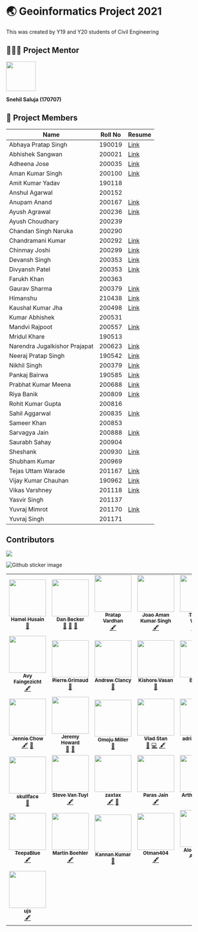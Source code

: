 # 🌏 Geoinformatics Project 2021 

This was created by Y19 and Y20 students of Civil Engineering

## 👨🏻‍🏫 Project Mentor

<code><img src="https://avatars.githubusercontent.com/u/86979316?v=4" width="80"></code>

**Snehil Saluja (170707)**

## 👥 Project Members

| Name                          | Roll No | Resume                                                                                        |
| ----------------------------- | ------- | --------------------------------------------------------------------------------------------- |
| Abhaya Pratap Singh           | 190019  | [Link](https://drive.google.com/file/d/1tDHCM_zS5plcAhn1CY3C86Juf31Px6Tg/view?usp=sharing)    |
| Abhishek Sangwan              | 200021  | [Link](https://drive.google.com/file/d/1-igkARvEBN9q_FNoooMTC134hOJNDgiJ/view?usp=sharing)    |
| Adheena Jose                  | 200035  | [Link](https://drive.google.com/file/d/1mVUWHN1iGrfThmykHKejaYySocsQ36YE/view?usp=sharing)    |
| Aman Kumar Singh              | 200100  | [Link](https://amanks-20.github.io/GI_Project_Resume/)                                        |
| Amit Kumar Yadav              | 190118  |
| Anshul Agarwal                | 200152  |
| Anupam Anand                  | 200167  | [Link](https://drive.google.com/file/d/1p4sI1Vk_mPUONu_MVNJxE-ID0OB0MJ34/view?usp=sharing)    |
| Ayush Agrawal                 | 200236  | [Link](https://drive.google.com/file/d/1j8FM9x3Q_U-RvZj3BaKYTkL_TbxI4WQY/view?usp=sharing)    |
| Ayush Choudhary               | 200239  |
| Chandan Singh Naruka          | 200290  |
| Chandramani Kumar             | 200292  | [Link](https://drive.google.com/file/d/1DUpIZfPUG2aTcevTtKK0HanyY5GVPEV0/view?usp=sharinggit) |
| Chinmay Joshi                 | 200299  | [Link](https://drive.google.com/file/d/1mJV2DacQmAwdDuxxEXZtW-eNvb9irxPd/view?usp=sharing)    |
| Devansh Singh                 | 200353  | [Link](https://drive.google.com/file/d/1fPFgUAAfZsBgON3MA2myhk8ojRfUgt0n/view?usp=sharing)    |
| Divyansh Patel                | 200353  | [Link](https://drive.google.com/file/d/1mvGPpuJotvn-PSo2O9PnbHiB-845yiwe/view?usp=sharing)    |
| Farukh Khan                   | 200363  |
| Gaurav Sharma                 | 200379  | [Link](https://drive.google.com/file/d/1jgNzGAasAQmqdBWB-uOG6JPGEAdREnPh/view?usp=sharing)    |
| Himanshu                      | 210438  | [Link](https://drive.google.com/file/d/1EBlO5ha7_4engy2LRMYfUdReU-MltSRk/view?usp=sharing%7D) |
| Kaushal Kumar Jha             | 200498  | [Link](https://drive.google.com/file/d/1qxpPeHLSjecauu5AifMIwbPmr6bgKI4E/view?usp=sharing)    |
| Kumar Abhishek                | 200531  |
| Mandvi Rajpoot                | 200557  | [Link](https://drive.google.com/file/d/1PqsI74KCtEGDm0CZEEtwLK6gSKK_6p8o/view?usp=sharing)    |
| Mridul Khare                  | 190513  |
| Narendra Jugalkishor Prajapat | 200623  | [Link](https://drive.google.com/file/d/1TyEPpZjNkqFE5lxGvXP81roArF4AM7-9/view?usp=sharing)    |
| Neeraj Pratap Singh           | 190542  | [Link](https://drive.google.com/file/d/1p9GfxqEAnh_SqRimSOJG6BmtRxdLhzyl/view?usp=sharing)    |
| Nikhil Singh                  | 200379  | [Link](https://drive.google.com/file/d/1F1tyQndbAyLrQaIEiACz83XO9nRc8r7W/view?usp=sharing)    |
| Pankaj Bairwa                 | 190585  | [Link](https://drive.google.com/file/d/1dGCd8Y2NfJnbfV1vM1ZO56hE1S-06FUU/view?usp=sharing)    |
| Prabhat Kumar Meena           | 200688  | [Link](https://drive.google.com/file/d/1e4u5KwgAiNYbBG875S1VtIH5HAM3xryg/view?usp=sharing)    |
| Riya Banik                    | 200809  | [Link](https://drive.google.com/file/d/1LCjo1HjDxm26GbAfJC5ApistPhlijgce/view?usp=sharing)    |
| Rohit Kumar Gupta             | 200816  |
| Sahil Aggarwal                | 200835  | [Link](https://drive.google.com/file/d/12XShRVSO3fYJtLa8pkN7s82SiCDiqJTA/view?usp=sharing)    |
| Sameer Khan                   | 200853  |
| Sarvagya Jain                 | 200888  | [Link](https://drive.google.com/file/d/1lCJagqwvorxojJ5PNaMe8RV0DdGXPnDu/view?usp=sharing)    |
| Saurabh Sahay                 | 200904  |
| Sheshank                      | 200930  | [Link](https://drive.google.com/file/d/1Gv48voubAl9lH-iznfhvQXjhwEqCJLpS/view?usp=sharing)    |
| Shubham Kumar                 | 200969  |
| Tejas Uttam Warade            | 201167  | [Link](https://drive.google.com/file/d/1LKImamNsgqJ5UtPV_uhCzL8JgQi9v-TI/view?usp=sharing)    |
| Vijay Kumar Chauhan           | 190962  | [Link](https://drive.google.com/file/d/1g70U5FN5xA_UcSogscn2iCDxeWvtUHNZ/view?usp=sharing)    |
| Vikas Varshney                | 201118  | [Link](https://drive.google.com/file/d/1B19lvUZuHajOzPiMGcVfmUG00Qih7K79/view?usp=sharing)    |
| Yasvir Singh                  | 201137  |
| Yuvraj Mimrot                 | 201170  | [Link](https://drive.google.com/file/d/17FZWgH0-5KEvVzUK3ZAulg3bw4zoXewG/view?usp=sharing)    |
| Yuvraj Singh                  | 201171  |

## Contributors

<a href="https://github.com/mrsnhl/giproject/graphs/contributors"><img src="https://contrib.rocks/image?repo=mrsnhl/giproject"></a>

![Github sticker image](https://myoctocat.com/assets/images/base-octocat.svg)

<table>
  <tr>
    <td align="center"><a href="http://hamel.io"><img src="https://avatars2.githubusercontent.com/u/1483922?v=4" width="100px;" alt=""/><br /><sub><b>Hamel Husain</b></sub></a><br /><a href="#maintenance-hamelsmu" title="Maintenance">🚧</a></td>
    <td align="center"><a href="https://github.com/dansbecker"><img src="https://avatars2.githubusercontent.com/u/1390442?v=4" width="100px;" alt=""/><br /><sub><b>Dan Becker</b></sub></a><br /><a href="https://github.com/github/covid19-dashboard/pulls?q=is%3Apr+reviewed-by%3Adansbecker" title="Reviewed Pull Requests">👀</a> <a href="#ideas-dansbecker" title="Ideas, Planning, & Feedback">🤔</a> <a href="#maintenance-dansbecker" title="Maintenance">🚧</a></td>
    <td align="center"><a href="https://twitter.com/PratapVardhan"><img src="https://avatars0.githubusercontent.com/u/3757165?v=4" width="100px;" alt=""/><br /><sub><b>Pratap Vardhan</b></sub></a><br /><a href="#content-pratapvardhan" title="Content">🖋</a></td>
    <td align="center"><a href="http://www.github.com/amanks-20"><img src="https://avatars1.githubusercontent.com/u/6477875?v=4" width="100px;" alt=""/><br /><sub><b>Joao Aman Kumar Singh</b></sub></a><br /><a href="#content-jbduarte" title="Content">🖋</a></td>
    <td align="center"><a href="https://twiecki.io/"><img src="https://avatars2.githubusercontent.com/u/674200?v=4" width="100px;" alt=""/><br /><sub><b>Thomas Wiecki</b></sub></a><br /><a href="#content-twiecki" title="Content">🖋</a> <a href="https://github.com/github/covid19-dashboard/commits?author=twiecki" title="Code">💻</a></td>
    <td align="center"><a href="https://github.com/jwrichar"><img src="https://avatars3.githubusercontent.com/u/52940005?v=4" width="100px;" alt=""/><br /><sub><b>Joseph Richards</b></sub></a><br /><a href="#content-jwrichar" title="Content">🖋</a></td>
    <td align="center"><a href="https://github.com/aimran-adroll"><img src="https://avatars2.githubusercontent.com/u/31903245?v=4" width="100px;" alt=""/><br /><sub><b>Asif Imran</b></sub></a><br /><a href="#content-aimran-adroll" title="Content">🖋</a></td>
  </tr>
  <tr>
    <td align="center"><a href="http://www.faingezicht.com"><img src="https://avatars0.githubusercontent.com/u/4804875?v=4" width="100px;" alt=""/><br /><sub><b>Avy Faingezicht</b></sub></a><br /><a href="#content-avyfain" title="Content">🖋</a></td>
    <td align="center"><a href="https://p.ier.re"><img src="https://avatars1.githubusercontent.com/u/1866496?v=4" width="100px;" alt=""/><br /><sub><b>Pierre Grimaud</b></sub></a><br /><a href="https://github.com/github/covid19-dashboard/commits?author=pgrimaud" title="Documentation">📖</a></td>
    <td align="center"><a href="https://github.com/nite"><img src="https://avatars1.githubusercontent.com/u/143404?v=4" width="100px;" alt=""/><br /><sub><b>Andrew Clancy</b></sub></a><br /><a href="https://github.com/github/covid19-dashboard/commits?author=nite" title="Documentation">📖</a></td>
    <td align="center"><a href="http://kishorevasan.me"><img src="https://avatars1.githubusercontent.com/u/16017592?v=4" width="100px;" alt=""/><br /><sub><b>Kishore Vasan</b></sub></a><br /><a href="https://github.com/github/covid19-dashboard/commits?author=kishorevasan" title="Documentation">📖</a></td>
    <td align="center"><a href="https://github.com/bastien-boussouf"><img src="https://avatars3.githubusercontent.com/u/29279482?v=4" width="100px;" alt=""/><br /><sub><b>Bastien</b></sub></a><br /><a href="https://github.com/github/covid19-dashboard/commits?author=bastien-boussouf" title="Documentation">📖</a></td>
    <td align="center"><a href="https://mentalbreaks.rbind.io/"><img src="https://avatars2.githubusercontent.com/u/26304802?v=4" width="100px;" alt=""/><br /><sub><b>Anthony Nguyen</b></sub></a><br /><a href="https://github.com/github/covid19-dashboard/commits?author=anguyen1210" title="Documentation">📖</a></td>
    <td align="center"><a href="https://github.com/MarkDacek"><img src="https://avatars1.githubusercontent.com/u/26177997?v=4" width="100px;" alt=""/><br /><sub><b>Mark Dacek</b></sub></a><br /><a href="https://github.com/github/covid19-dashboard/commits?author=MarkDacek" title="Documentation">📖</a></td>
  </tr>
  <tr>
    <td align="center"><a href="https://github.com/jenniechow"><img src="https://avatars1.githubusercontent.com/u/36515276?v=4" width="100px;" alt=""/><br /><sub><b>Jennie Chow</b></sub></a><br /><a href="#content-jenniechow" title="Content">🖋</a> <a href="https://github.com/github/covid19-dashboard/pulls?q=is%3Apr+reviewed-by%3Ajenniechow" title="Reviewed Pull Requests">👀</a></td>
    <td align="center"><a href="http://jhoward.fastmail.fm"><img src="https://avatars1.githubusercontent.com/u/346999?v=4" width="100px;" alt=""/><br /><sub><b>Jeremy Howard</b></sub></a><br /><a href="#tool-jph00" title="Tools">🔧</a> <a href="#ideas-jph00" title="Ideas, Planning, & Feedback">🤔</a></td>
    <td align="center"><a href="http://www.linkedin.com/in/omojumiller"><img src="https://avatars2.githubusercontent.com/u/1815882?v=4" width="100px;" alt=""/><br /><sub><b>Omoju Miller</b></sub></a><br /><a href="#projectManagement-omoju" title="Project Management">📆</a></td>
    <td align="center"><a href="https://github.com/vladpke"><img src="https://avatars1.githubusercontent.com/u/1569786?v=4" width="100px;" alt=""/><br /><sub><b>Vlad Stan</b></sub></a><br /><a href="#maintenance-vladpke" title="Maintenance">🚧</a> <a href="https://github.com/github/covid19-dashboard/commits?author=vladpke" title="Code">💻</a> <a href="#content-vladpke" title="Content">🖋</a></td>
    <td align="center"><a href="https://github.com/adrianturcato"><img src="https://avatars3.githubusercontent.com/u/9288755?v=4" width="100px;" alt=""/><br /><sub><b>adrianturcato</b></sub></a><br /><a href="#content-adrianturcato" title="Content">🖋</a></td>
    <td align="center"><a href="https://www.datacamp.com/courses/advanced-deep-learning-with-keras-in-python"><img src="https://avatars2.githubusercontent.com/u/581590?v=4" width="100px;" alt=""/><br /><sub><b>Zach Mayer</b></sub></a><br /><a href="#maintenance-zachmayer" title="Maintenance">🚧</a></td>
    <td align="center"><a href="https://github.com/javaldro"><img src="https://avatars3.githubusercontent.com/u/31542321?v=4" width="100px;" alt=""/><br /><sub><b>Jared Valdron</b></sub></a><br /><a href="#content-javaldro" title="Content">🖋</a></td>
  </tr>
  <tr>
    <td align="center"><a href="http://jessicapaoli.com"><img src="https://avatars2.githubusercontent.com/u/221550?v=4" width="100px;" alt=""/><br /><sub><b>skullface</b></sub></a><br /><a href="https://github.com/github/covid19-dashboard/commits?author=skullface" title="Documentation">📖</a></td>
    <td align="center"><a href="https://github.com/vantuyls"><img src="https://avatars2.githubusercontent.com/u/9534576?v=4" width="100px;" alt=""/><br /><sub><b>Steve Van Tuyl</b></sub></a><br /><a href="#content-vantuyls" title="Content">🖋</a></td>
    <td align="center"><a href="https://www.zinkov.com"><img src="https://avatars1.githubusercontent.com/u/8529?v=4" width="100px;" alt=""/><br /><sub><b>zaxtax</b></sub></a><br /><a href="#content-zaxtax" title="Content">🖋</a> <a href="#maintenance-zaxtax" title="Maintenance">🚧</a></td>
    <td align="center"><a href="https://github.com/paras-jain"><img src="https://avatars0.githubusercontent.com/u/57864667?v=4" width="100px;" alt=""/><br /><sub><b>Paras Jain</b></sub></a><br /><a href="#content-paras-jain" title="Content">🖋</a></td>
    <td align="center"><a href="https://github.com/artdgn"><img src="https://avatars0.githubusercontent.com/u/29574203?v=4" width="100px;" alt=""/><br /><sub><b>Arthur Deygin</b></sub></a><br /><a href="#content-artdgn" title="Content">🖋</a></td>
    <td align="center"><a href="https://github.com/kant"><img src="https://avatars1.githubusercontent.com/u/32717?v=4" width="100px;" alt=""/><br /><sub><b>Darío Hereñú</b></sub></a><br /><a href="#content-kant" title="Content">🖋</a></td>
    <td align="center"><a href="http://danielpcox.info"><img src="https://avatars0.githubusercontent.com/u/56411?v=4" width="100px;" alt=""/><br /><sub><b>Daniel Cox</b></sub></a><br /><a href="#content-danielpcox" title="Content">🖋</a></td>
  </tr>
  <tr>
    <td align="center"><a href="https://github.com/TeepaBlue"><img src="https://avatars1.githubusercontent.com/u/42367122?v=4" width="100px;" alt=""/><br /><sub><b>TeepaBlue</b></sub></a><br /><a href="#content-TeepaBlue" title="Content">🖋</a></td>
    <td align="center"><a href="http://linkedin.com/in/Martin-Boehler"><img src="https://avatars0.githubusercontent.com/u/39620954?v=4" width="100px;" alt=""/><br /><sub><b>Martin Boehler</b></sub></a><br /><a href="#content-Martin-Boehler" title="Content">🖋</a></td>
    <td align="center"><a href="http://kannankumar.github.io"><img src="https://avatars3.githubusercontent.com/u/711743?v=4" width="100px;" alt=""/><br /><sub><b>Kannan Kumar</b></sub></a><br /><a href="#maintenance-kannankumar" title="Maintenance">🚧</a></td>
    <td align="center"><a href="https://github.com/Otman404"><img src="https://avatars1.githubusercontent.com/u/43283622?v=4" width="100px;" alt=""/><br /><sub><b>Otman404</b></sub></a><br /><a href="#content-Otman404" title="Content">🖋</a></td>
    <td align="center"><a href="http://www.dim.uchile.cl/~alsilva/"><img src="https://avatars0.githubusercontent.com/u/30263736?v=4" width="100px;" alt=""/><br /><sub><b>Alonso Silva Allende</b></sub></a><br /><a href="#content-alonsosilvaallende" title="Content">🖋</a></td>
    <td align="center"><a href="https://github.com/anomal"><img src="https://avatars0.githubusercontent.com/u/1459721?v=4" width="100px;" alt=""/><br /><sub><b>Sophiah (Zing-Ming)</b></sub></a><br /><a href="#content-anomal" title="Content">🖋</a></td>
    <td align="center"><a href="https://github.com/arungupta21"><img src="https://avatars3.githubusercontent.com/u/7274372?v=4" width="100px;" alt=""/><br /><sub><b>Arun Gupta</b></sub></a><br /><a href="#content-arungupta21" title="Content">🖋</a></td>
  </tr>
  <tr>
    <td align="center"><a href="https://github.com/ujs"><img src="https://avatars1.githubusercontent.com/u/5633010?v=4" width="100px;" alt=""/><br /><sub><b>ujs</b></sub></a><br /><a href="#content-ujs" title="Content">🖋</a></td>
  </tr>
</table>





